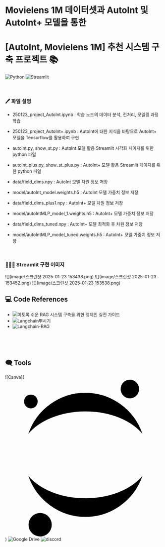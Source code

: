 # Movielens 1M 데이터셋과 AutoInt 및 AutoInt+ 모델을 통한 


# [AutoInt, Movielens 1M] 추천 시스템 구축 프로젝트 📚
![Python](https://img.shields.io/badge/Python-3776AB?style=flat-square&logo=python&logoColor=white)
![Streamlit](https://img.shields.io/badge/Streamlit-FF4B4B?style=flat-square&logo=Streamlit&logoColor=white)
<br>
<br>
<br>


### 🖊️ 파일 설명
  - 250123_project_AutoInt.ipynb : 학습 노드의 데이터 분석, 전처리, 모델링 과정 학습
  - 250123_project_AutoInt+.ipynb : AutoInt에 대한 지식을 바탕으로 AutoInt+ 모델을 Tensorflow를 활용하여 구현
  - autoint.py, show_st.py : AutoInt 모델 활용 Streamlit 시각화 페이지를 위한 python 파일
  - autoint_plus.py, show_st_plus.py : AutoInt+ 모델 활용 Streamlit 페이지를 위한 python 파일

  - data/field_dims.npy : AutoInt 모델 차원 정보 저장
  - model/autoInt_model.weights.h5 : AutoInt 모델 가중치 정보 저장
  - data/field_dims_plus1.npy : AutoInt+ 모델 차원 정보 저장
  - model/autoIntMLP_model_1.weights.h5 : AutoInt+ 모델 가중치 정보 저장
  - data/field_dims_tuned.npy : AutoInt+ 모델 최적화 후 차원 정보 저장
  - model/autoIntMLP_model_tuned.weights.h5 : AutoInt+ 모델 가중치 정보 저장
<br>



### 🤦🏻‍♀️ Streamlit 구현 이미지
![](image/스크린샷 2025-01-23 153438.png)
![](image/스크린샷 2025-01-23 153452.png)
![](image/스크린샷 2025-01-23 153538.png)
<br>



## 💻 Code References
- ![이토록 쉬운 RAG 시스템 구축을 위한 랭체인 실전 가이드](https://www.yes24.com/product/goods/136548871)
- ![Langchain뿌시기](https://www.youtube.com/playlist?list=PLQIgLu3Wf-q_Ne8vv-ZXuJ4mztHJaQb_v)
- ![Langchain-RAG](https://github.com/Kane0002/Langchain-RAG)
<br>
<br>
<br>


## 🗨️ Tools
![Canva](<svg role="img" viewBox="0 0 24 24" xmlns="http://www.w3.org/2000/svg"><title>Jupyter</title><path d="M7.157 22.201A1.784 1.799 0 0 1 5.374 24a1.784 1.799 0 0 1-1.784-1.799 1.784 1.799 0 0 1 1.784-1.799 1.784 1.799 0 0 1 1.783 1.799zM20.582 1.427a1.415 1.427 0 0 1-1.415 1.428 1.415 1.427 0 0 1-1.416-1.428A1.415 1.427 0 0 1 19.167 0a1.415 1.427 0 0 1 1.415 1.427zM4.992 3.336A1.047 1.056 0 0 1 3.946 4.39a1.047 1.056 0 0 1-1.047-1.055A1.047 1.056 0 0 1 3.946 2.28a1.047 1.056 0 0 1 1.046 1.056zm7.336 1.517c3.769 0 7.06 1.38 8.768 3.424a9.363 9.363 0 0 0-3.393-4.547 9.238 9.238 0 0 0-5.377-1.728A9.238 9.238 0 0 0 6.95 3.73a9.363 9.363 0 0 0-3.394 4.547c1.713-2.04 5.004-3.424 8.772-3.424zm.001 13.295c-3.768 0-7.06-1.381-8.768-3.425a9.363 9.363 0 0 0 3.394 4.547A9.238 9.238 0 0 0 12.33 21a9.238 9.238 0 0 0 5.377-1.729 9.363 9.363 0 0 0 3.393-4.547c-1.712 2.044-5.003 3.425-8.772 3.425Z"/></svg>)
![Google Drive](https://img.shields.io/badge/GoogleDrive-4285F4?style=flat-square&logo=GoogleDrive&logoColor=white)
![discord](https://img.shields.io/badge/discord-5865F2?style=flat-square&logo=discord&logoColor=white)
